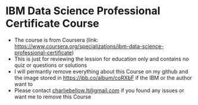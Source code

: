 # IBM Data Science Professional Certificate Course  
 - The course is from Coursera (link: https://www.coursera.org/specializations/ibm-data-science-professional-certificate)  
 - This is just for reviewing the lession for education only and contains no quiz or questions or solutions   
 - I will permantly remove everything about this Course on my github and the image stored in https://ibb.co/album/coRXbF if the IBM or the author want to  
 - Please contact charliebellow.lt@gmail.com if you found any issues or want me to remove this Course  
